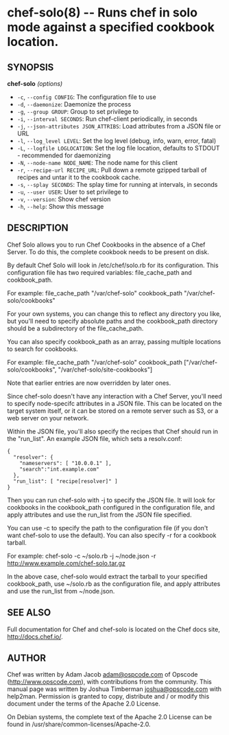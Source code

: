 chef-solo(8) -- Runs chef in solo mode against a specified cookbook location.
========================================

## SYNOPSIS

__chef-solo__ _(options)_

  * `-c`, `--config CONFIG`:
    The configuration file to use
  * `-d`, `--daemonize`:
    Daemonize the process
  * `-g`, `--group GROUP`:
    Group to set privilege to
  * `-i`, `--interval SECONDS`:
    Run chef-client periodically, in seconds
  * `-j`, `--json-attributes JSON_ATTRIBS`:
    Load attributes from a JSON file or URL
  * `-l`, `--log_level LEVEL`:
    Set the log level (debug, info, warn, error, fatal)
  * `-L`, `--logfile LOGLOCATION`:
    Set the log file location, defaults to STDOUT - recommended for
    daemonizing
  * `-N`, `--node-name NODE_NAME`:
    The node name for this client
  * `-r`, `--recipe-url RECIPE_URL`:
    Pull  down  a  remote  gzipped  tarball of recipes and untar it to the
    cookbook cache.
  * `-s`, `--splay SECONDS`:
    The splay time for running at intervals, in seconds
  * `-u`, `--user USER`:
    User to set privilege to
  * `-v`, `--version`:
    Show chef version
  * `-h`, `--help`:
    Show this message

## DESCRIPTION

Chef Solo allows you to run Chef Cookbooks in the absence of a Chef Server.
To do this, the complete cookbook needs to be present on disk.

By default Chef Solo will look in /etc/chef/solo.rb for its configuration.
This configuration file has two required variables: file_cache_path and
cookbook_path.

For example:
    file_cache_path "/var/chef-solo"
    cookbook_path "/var/chef-solo/cookbooks"

For your own systems, you can change this to reflect any directory you like,
but you'll need to specify absolute paths and the cookbook_path directory
should be a subdirectory of the file_cache_path.

You can also specify cookbook_path as an array, passing multiple locations
to search for cookbooks.

For example:
    file_cache_path "/var/chef-solo"
    cookbook_path ["/var/chef-solo/cookbooks", "/var/chef-solo/site-cookbooks"]

Note that earlier entries are now overridden by later ones.

Since chef-solo doesn't have any interaction with a Chef Server, you'll need
to specify node-specifc attributes in a JSON file. This can be located on the
target system itself, or it can be stored on a remote server such as S3, or a
web server on your network.

Within the JSON file, you'll also specify the recipes that Chef should run in
the "run_list". An example JSON file, which sets a resolv.conf:

    {
      "resolver": {
        "nameservers": [ "10.0.0.1" ],
        "search":"int.example.com"
      },
      "run_list": [ "recipe[resolver]" ]
    }

Then you can run chef-solo with -j to specify the JSON file. It will look for
cookbooks in the cookbook_path configured in the configuration file, and apply
attributes and use the run_list from the JSON file specified.

You can use -c to specify the path to the configuration file (if you don't want
chef-solo to use the default). You can also specify -r for a cookbook tarball.

For example:
    chef-solo -c ~/solo.rb -j ~/node.json  -r http://www.example.com/chef-solo.tar.gz

In the above case, chef-solo would extract the tarball to your specified
cookbook_path, use ~/solo.rb as the configuration file, and apply attributes
and use the run_list from ~/node.json.

## SEE ALSO

Full documentation for Chef and  chef-solo  is  located  on  the  Chef  docs site,
http://docs.chef.io/.

## AUTHOR

Chef was written by Adam Jacob <adam@ospcode.com> of Opscode
(http://www.opscode.com),  with contributions from the community.  This
manual page was written by Joshua Timberman  <joshua@opscode.com>  with
help2man.  Permission  is  granted  to copy, distribute and / or modify
this document under the terms of the Apache 2.0 License.

On Debian systems, the complete text of the Apache 2.0 License  can  be
found in /usr/share/common-licenses/Apache-2.0.
